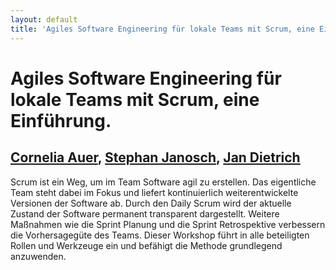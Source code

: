 ```yaml
---
layout: default
title: 'Agiles Software Engineering für lokale Teams mit Scrum, eine Einführung.'
---
```


# Agiles Software Engineering für lokale Teams mit Scrum, eine Einführung.

## [Cornelia Auer](../../speaker/ZCVPYC/), [Stephan Janosch](../../speaker/BRP7VQ/), [Jan Dietrich](../../speaker/9W8ULH/)

Scrum ist ein Weg, um im Team Software agil zu erstellen. Das eigentliche Team steht dabei im Fokus und liefert kontinuierlich weiterentwickelte Versionen der Software ab. Durch den Daily Scrum wird der aktuelle Zustand der Software permanent transparent dargestellt. Weitere Maßnahmen wie die Sprint Planung und die Sprint Retrospektive verbessern die Vorhersagegüte des Teams.   Dieser Workshop führt in alle beteiligten Rollen und Werkzeuge ein und befähigt die Methode grundlegend anzuwenden.